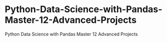 # Python-Data-Science-with-Pandas-Master-12-Advanced-Projects
Python Data Science with Pandas Master 12 Advanced Projects
